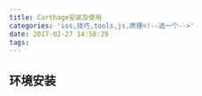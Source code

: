 ```yaml
---
title: Carthage安装及使用
categories: 'ios,技巧,tools,js,原理<!--选一个-->'
date: 2017-02-27 14:58:29
tags:
---
```

## 环境安装
